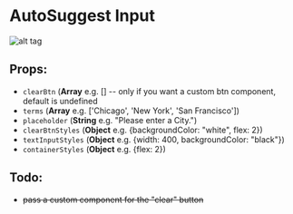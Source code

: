 # AutoSuggest Input
![alt tag](https://media.giphy.com/media/26xBrNDd3FQ07U27m/source.gif)

## Props:
* `clearBtn` (__Array__ e.g. [<Icon name="ios-close" />]  -- only if you want a custom btn component, default is undefined
* `terms` (__Array__  e.g. ['Chicago', 'New York', 'San Francisco'])
* `placeholder` (__String__ e.g. "Please enter a City.")
* `clearBtnStyles` (__Object__ e.g. {backgroundColor: "white", flex: 2})
* `textInputStyles` (__Object__ e.g. {width: 400, backgroundColor: "black"})
* `containerStyles` (__Object__ e.g. {flex: 2})

## Todo:
* ~~pass a custom component for the "clear" button~~
